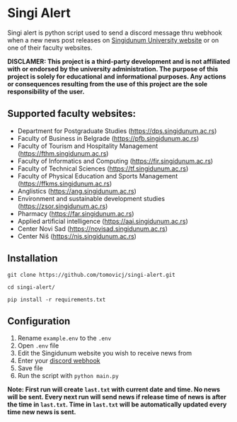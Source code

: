 # Singi Alert
Singi alert is python script used to send a discord message thru webhook when a new news post releases on [Singidunum University website](https://singidunum.ac.rs/) or on one of their faculty websites.

**DISCLAMER: This project is a third-party development and is not affiliated with or endorsed by the university administration. The purpose of this project is solely for educational and informational purposes. Any actions or consequences resulting from the use of this project are the sole responsibility of the user.**

## Supported faculty websites:
- Department for Postgraduate Studies (https://dps.singidunum.ac.rs)
- Faculty of Business in Belgrade (https://pfb.singidunum.ac.rs)
- Faculty of Tourism and Hospitality Management (https://fthm.singidunum.ac.rs)
- Faculty of Informatics and Computing (https://fir.singidunum.ac.rs)
- Faculty of Technical Sciences (https://tf.singidunum.ac.rs)
- Faculty of Physical Education and Sports Management (https://ffkms.singidunum.ac.rs)
- Anglistics (https://ang.singidunum.ac.rs)
- Environment and sustainable development studies (https://zsor.singidunum.ac.rs)
- Pharmacy (https://far.singidunum.ac.rs)
- Applied artificial intelligence (https://aai.singidunum.ac.rs)
- Center Novi Sad (https://novisad.singidunum.ac.rs)
- Center Niš (https://nis.singidunum.ac.rs)

## Installation
`git clone https://github.com/tomovicj/singi-alert.git`

`cd singi-alert/`

`pip install -r requirements.txt`

## Configuration
1. Rename `example.env` to the `.env`
2. Open `.env` file
3. Edit the Singidunum website you wish to receive news from
4. Enter your [discord webhook](https://discord.com/developers/docs/resources/webhook)
5. Save file
6. Run the script with `python main.py`

**Note: First run will create `last.txt` with current date and time. No news will be sent. Every next run will send news if release time of news is after the time in `last.txt`. Time in `last.txt` will be automatically updated every time new news is sent.**
